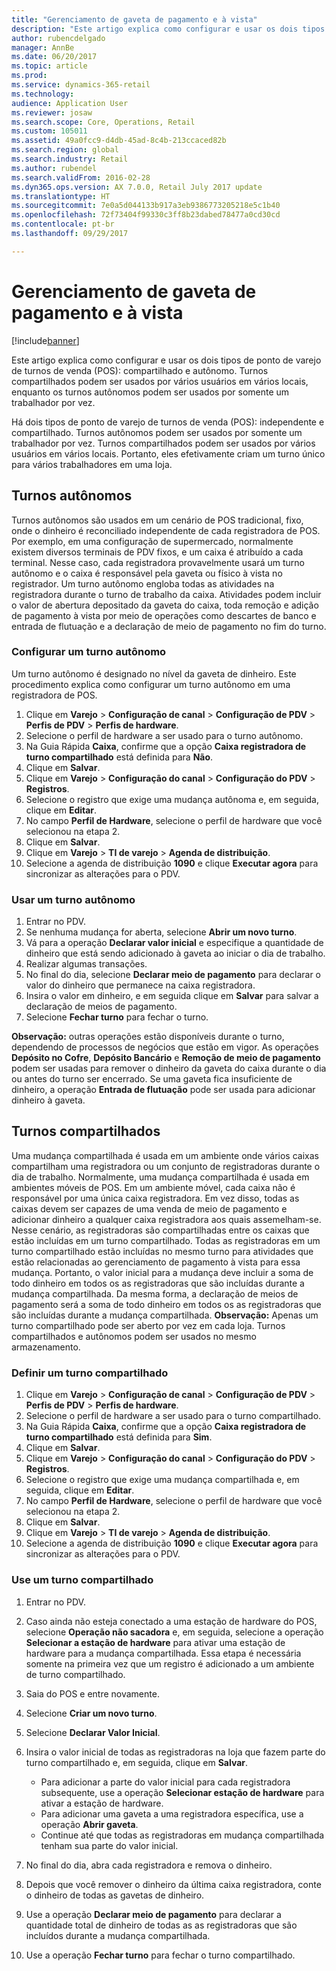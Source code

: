 ```yaml
---
title: "Gerenciamento de gaveta de pagamento e à vista"
description: "Este artigo explica como configurar e usar os dois tipos de ponto de varejo de turnos de venda (POS): compartilhado e autônomo. Turnos compartilhados podem ser usados por vários usuários em vários locais, enquanto os turnos autônomos podem ser usados por somente um trabalhador por vez."
author: rubencdelgado
manager: AnnBe
ms.date: 06/20/2017
ms.topic: article
ms.prod: 
ms.service: dynamics-365-retail
ms.technology: 
audience: Application User
ms.reviewer: josaw
ms.search.scope: Core, Operations, Retail
ms.custom: 105011
ms.assetid: 49a0fcc9-d4db-45ad-8c4b-213ccaced82b
ms.search.region: global
ms.search.industry: Retail
ms.author: rubendel
ms.search.validFrom: 2016-02-28
ms.dyn365.ops.version: AX 7.0.0, Retail July 2017 update
ms.translationtype: HT
ms.sourcegitcommit: 7e0a5d044133b917a3eb9386773205218e5c1b40
ms.openlocfilehash: 72f73404f99330c3ff8b23dabed78477a0cd30cd
ms.contentlocale: pt-br
ms.lasthandoff: 09/29/2017

---
```


# <a name="shift-and-cash-drawer-management"></a>Gerenciamento de gaveta de pagamento e à vista

[!include[banner](includes/banner.md)]


Este artigo explica como configurar e usar os dois tipos de ponto de varejo de turnos de venda (POS): compartilhado e autônomo. Turnos compartilhados podem ser usados por vários usuários em vários locais, enquanto os turnos autônomos podem ser usados por somente um trabalhador por vez.

Há dois tipos de ponto de varejo de turnos de venda (POS): independente e compartilhado. Turnos autônomos podem ser usados por somente um trabalhador por vez. Turnos compartilhados podem ser usados por vários usuários em vários locais. Portanto, eles efetivamente criam um turno único para vários trabalhadores em uma loja.

## <a name="standalone-shifts"></a>Turnos autônomos
Turnos autônomos são usados em um cenário de POS tradicional, fixo, onde o dinheiro é reconciliado independente de cada registradora de POS. Por exemplo, em uma configuração de supermercado, normalmente existem diversos terminais de PDV fixos, e um caixa é atribuído a cada terminal. Nesse caso, cada registradora provavelmente usará um turno autônomo e o caixa é responsável pela gaveta ou físico à vista no registrador. Um turno autônomo engloba todas as atividades na registradora durante o turno de trabalho da caixa. Atividades podem incluir o valor de abertura depositado da gaveta do caixa, toda remoção e adição de pagamento à vista por meio de operações como descartes de banco e entrada de flutuação e a declaração de meio de pagamento no fim do turno.

### <a name="set-up-a-stand-alone-shift"></a>Configurar um turno autônomo

Um turno autônomo é designado no nível da gaveta de dinheiro. Este procedimento explica como configurar um turno autônomo em uma registradora de POS.

1.  Clique em **Varejo** &gt; **Configuração de canal** &gt; **Configuração de PDV** &gt; **Perfis de PDV** &gt; **Perfis de hardware**.
2.  Selecione o perfil de hardware a ser usado para o turno autônomo.
3.  Na Guia Rápida **Caixa**, confirme que a opção **Caixa registradora de turno compartilhado** está definida para **Não**.
4.  Clique em **Salvar**.
5.  Clique em **Varejo** &gt; **Configuração do canal** &gt; **Configuração do PDV** &gt; **Registros**.
6.  Selecione o registro que exige uma mudança autônoma e, em seguida, clique em **Editar**.
7.  No campo **Perfil de Hardware**, selecione o perfil de hardware que você selecionou na etapa 2.
8.  Clique em **Salvar**.
9.  Clique em **Varejo** &gt; **TI de varejo** &gt; **Agenda de distribuição**.
10. Selecione a agenda de distribuição **1090** e clique **Executar agora** para sincronizar as alterações para o PDV.

### <a name="use-a-stand-alone-shift"></a>Usar um turno autônomo

1.  Entrar no PDV.
2.  Se nenhuma mudança for aberta, selecione **Abrir um novo turno**.
3.  Vá para a operação **Declarar valor inicial** e especifique a quantidade de dinheiro que está sendo adicionado à gaveta ao iniciar o dia de trabalho.
4.  Realizar algumas transações.
5.  No final do dia, selecione **Declarar meio de pagamento** para declarar o valor do dinheiro que permanece na caixa registradora.
6.  Insira o valor em dinheiro, e em seguida clique em **Salvar** para salvar a declaração de meios de pagamento.
7.  Selecione **Fechar turno** para fechar o turno.

**Observação:** outras operações estão disponíveis durante o turno, dependendo de processos de negócios que estão em vigor. As operações **Depósito no Cofre**, **Depósito Bancário** e **Remoção de meio de pagamento** podem ser usadas para remover o dinheiro da gaveta do caixa durante o dia ou antes do turno ser encerrado. Se uma gaveta fica insuficiente de dinheiro, a operação **Entrada de flutuação** pode ser usada para adicionar dinheiro à gaveta.

## <a name="shared-shifts"></a>Turnos compartilhados
Uma mudança compartilhada é usada em um ambiente onde vários caixas compartilham uma registradora ou um conjunto de registradoras durante o dia de trabalho. Normalmente, uma mudança compartilhada é usada em ambientes móveis de POS. Em um ambiente móvel, cada caixa não é responsável por uma única caixa registradora. Em vez disso, todas as caixas devem ser capazes de uma venda de meio de pagamento e adicionar dinheiro a qualquer caixa registradora aos quais assemelham-se. Nesse cenário, as registradoras são compartilhadas entre os caixas que estão incluídas em um turno compartilhado. Todas as registradoras em um turno compartilhado estão incluídas no mesmo turno para atividades que estão relacionadas ao gerenciamento de pagamento à vista para essa mudança. Portanto, o valor inicial para a mudança deve incluir a soma de todo dinheiro em todos os as registradoras que são incluídas durante a mudança compartilhada. Da mesma forma, a declaração de meios de pagamento será a soma de todo dinheiro em todos os as registradoras que são incluídas durante a mudança compartilhada. **Observação:** Apenas um turno compartilhado pode ser aberto por vez em cada loja. Turnos compartilhados e autônomos podem ser usados no mesmo armazenamento.

### <a name="set-up-a-shared-shift"></a>Definir um turno compartilhado

1.  Clique em **Varejo** &gt; **Configuração de canal** &gt; **Configuração de PDV** &gt; **Perfis de PDV** &gt; **Perfis de hardware**.
2.  Selecione o perfil de hardware a ser usado para o turno compartilhado.
3.  Na Guia Rápida **Caixa**, confirme que a opção **Caixa registradora de turno compartilhado** está definida para **Sim**.
4.  Clique em **Salvar**.
5.  Clique em **Varejo** &gt; **Configuração do canal** &gt; **Configuração do PDV** &gt; **Registros**.
6.  Selecione o registro que exige uma mudança compartilhada e, em seguida, clique em **Editar**.
7.  No campo **Perfil de Hardware**, selecione o perfil de hardware que você selecionou na etapa 2.
8.  Clique em **Salvar**.
9.  Clique em **Varejo** &gt; **TI de varejo** &gt; **Agenda de distribuição**.
10. Selecione a agenda de distribuição **1090** e clique **Executar agora** para sincronizar as alterações para o PDV.

### <a name="use-a-shared-shift"></a>Use um turno compartilhado

1.  Entrar no PDV.
2.  Caso ainda não esteja conectado a uma estação de hardware do POS, selecione **Operação não sacadora** e, em seguida, selecione a operação **Selecionar a estação de hardware** para ativar uma estação de hardware para a mudança compartilhada. Essa etapa é necessária somente na primeira vez que um registro é adicionado a um ambiente de turno compartilhado.
3.  Saia do POS e entre novamente.
4.  Selecione **Criar um novo turno**.
5.  Selecione **Declarar Valor Inicial**.
6.  Insira o valor inicial de todas as registradoras na loja que fazem parte do turno compartilhado e, em seguida, clique em **Salvar**.
    -   Para adicionar a parte do valor inicial para cada registradora subsequente, use a operação **Selecionar estação de hardware** para ativar a estação de hardware.
    -   Para adicionar uma gaveta a uma registradora específica, use a operação **Abrir gaveta**.
    -   Continue até que todas as registradoras em mudança compartilhada tenham sua parte do valor inicial.

7.  No final do dia, abra cada registradora e remova o dinheiro.
8.  Depois que você remover o dinheiro da última caixa registradora, conte o dinheiro de todas as gavetas de dinheiro.
9.  Use a operação **Declarar meio de pagamento** para declarar a quantidade total de dinheiro de todas as as registradoras que são incluídos durante a mudança compartilhada.
10. Use a operação **Fechar turno** para fechar o turno compartilhado.





